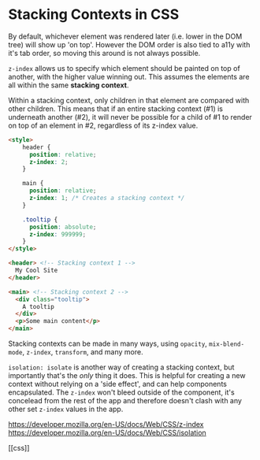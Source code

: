 # Stacking Contexts in CSS

By default, whichever element was rendered later (i.e. lower in the DOM tree) will show up 'on top'. However the DOM order is also tied to a11y with it's tab order, so moving this around is not always possible.

`z-index` allows us to specify which element should be painted on top of another, with the higher value winning out. This assumes the elements are all within the same **stacking context**.

Within a stacking context, only children in that element are compared with other children. This means that if an entire stacking context (#1) is underneath another (#2), it will never be possible for a child of #1 to render on top of an element in #2, regardless of its z-index value.

```html
<style>
    header {
      position: relative;
      z-index: 2;
    }

    main {
      position: relative;
      z-index: 1; /* Creates a stacking context */
    }

    .tooltip {
      position: absolute;
      z-index: 999999;
    }
</style>

<header> <!-- Stacking context 1 -->
  My Cool Site
</header>

<main> <!-- Stacking context 2 -->
  <div class="tooltip">
    A tooltip
  </div>
  <p>Some main content</p>
</main>
```

Stacking contexts can be made in many ways, using `opacity`, `mix-blend-mode`, `z-index`, `transform`, and many more.

`isolation: isolate` is another way of creating a stacking context, but importantly that's the _only_ thing it does. This is helpful for creating a new context without relying on a 'side effect', and can help components encapsulated. The `z-index` won't bleed outside of the component, it's concelead from the rest of the app and therefore doesn't clash with any other set `z-index` values in the app.

https://developer.mozilla.org/en-US/docs/Web/CSS/z-index
https://developer.mozilla.org/en-US/docs/Web/CSS/isolation

[[css]]